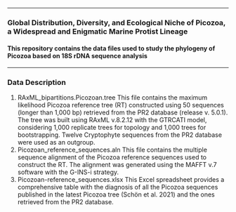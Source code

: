 _______________________________________________________________

### Global Distribution, Diversity, and Ecological Niche of Picozoa, a Widespread and Enigmatic Marine Protist Lineage

#### This repository contains the data files used to study the phylogeny of Picozoa based on 18S rDNA sequence analysis
_______________________________________________________________

### Data Description
1. RAxML_bipartitions.Picozoan.tree
This file contains the maximum likelihood Picozoa reference tree (RT) constructed using 50 sequences (longer than 1,000 bp) retrieved from the PR2 database (release v. 5.0.1). The tree was built using RAxML v.8.2.12 with the GTRCATI model, considering 1,000 replicate trees for topology and 1,000 trees for bootstrapping. Twelve Cryptophyte sequences from the PR2 database were used as an outgroup.
2. Picozoan_reference_sequences.aln
This file contains the multiple sequence alignment of the Picozoa reference sequences used to construct the RT. The alignment was generated using the MAFFT v.7 software with the G-INS-i strategy.
3. Picozoan-reference_sequences.xlsx
This Excel spreadsheet provides a comprehensive table with the diagnosis of all the Picozoa sequences published in the latest Picozoa tree (Schön et al. 2021) and the ones retrieved from the PR2 database.
